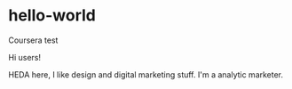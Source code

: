 # hello-world
Coursera test

Hi users!


HEDA here, I like design and digital marketing stuff. I'm a analytic marketer.
